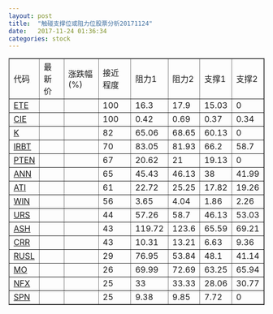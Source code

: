 ```yaml
---
layout: post
title:  "触碰支撑位或阻力位股票分析20171124"
date:   2017-11-24 01:36:34
categories: stock
---
```

<script type="text/javascript">
var stockList = []
stockList.push('gb_ete');
stockList.push('gb_cie');
stockList.push('gb_k');
stockList.push('gb_irbt');
stockList.push('gb_pten');
stockList.push('gb_ann');
stockList.push('gb_ati');
stockList.push('gb_win');
stockList.push('gb_urs');
stockList.push('gb_ash');
stockList.push('gb_crr');
stockList.push('gb_rusl');
stockList.push('gb_mo');
stockList.push('gb_nfx');
stockList.push('gb_spn');
</script>
<table border="1">
 <tr>
 <td>代码</td>
 <td>最新价</td>
 <td>涨跌幅(%)</td>
 <td>接近程度</td>
 <td>阻力1</td>
 <td>阻力2</td>
 <td>支撑1</td>
 <td>支撑2</td>
</tr>
  <tr id="ete" class="red">
  <td><a href="http://stock.finance.sina.com.cn/usstock/quotes/ETE.html" target="_blank">ETE</a></td><td></td><td></td><td>100</td><td>16.3</td><td>17.9</td><td>15.03</td><td>0</td></tr>
  <tr id="cie" class="red">
  <td><a href="http://stock.finance.sina.com.cn/usstock/quotes/CIE.html" target="_blank">CIE</a></td><td></td><td></td><td>100</td><td>0.42</td><td>0.69</td><td>0.37</td><td>0.34</td></tr>
  <tr id="k" class="red">
  <td><a href="http://stock.finance.sina.com.cn/usstock/quotes/K.html" target="_blank">K</a></td><td></td><td></td><td>82</td><td>65.06</td><td>68.65</td><td>60.13</td><td>0</td></tr>
  <tr id="irbt" class="green">
  <td><a href="http://stock.finance.sina.com.cn/usstock/quotes/IRBT.html" target="_blank">IRBT</a></td><td></td><td></td><td>70</td><td>83.05</td><td>81.93</td><td>66.2</td><td>58.7</td></tr>
  <tr id="pten" class="red">
  <td><a href="http://stock.finance.sina.com.cn/usstock/quotes/PTEN.html" target="_blank">PTEN</a></td><td></td><td></td><td>67</td><td>20.62</td><td>21</td><td>19.13</td><td>0</td></tr>
  <tr id="ann" class="red">
  <td><a href="http://stock.finance.sina.com.cn/usstock/quotes/ANN.html" target="_blank">ANN</a></td><td></td><td></td><td>65</td><td>45.43</td><td>46.13</td><td>38</td><td>41.99</td></tr>
  <tr id="ati" class="red">
  <td><a href="http://stock.finance.sina.com.cn/usstock/quotes/ATI.html" target="_blank">ATI</a></td><td></td><td></td><td>61</td><td>22.72</td><td>25.25</td><td>17.82</td><td>19.26</td></tr>
  <tr id="win" class="green">
  <td><a href="http://stock.finance.sina.com.cn/usstock/quotes/WIN.html" target="_blank">WIN</a></td><td></td><td></td><td>56</td><td>3.65</td><td>4.04</td><td>1.86</td><td>2.26</td></tr>
  <tr id="urs" class="green">
  <td><a href="http://stock.finance.sina.com.cn/usstock/quotes/URS.html" target="_blank">URS</a></td><td></td><td></td><td>44</td><td>57.26</td><td>58.7</td><td>46.13</td><td>53.03</td></tr>
  <tr id="ash" class="green">
  <td><a href="http://stock.finance.sina.com.cn/usstock/quotes/ASH.html" target="_blank">ASH</a></td><td></td><td></td><td>43</td><td>119.72</td><td>123.6</td><td>65.59</td><td>69.21</td></tr>
  <tr id="crr" class="red">
  <td><a href="http://stock.finance.sina.com.cn/usstock/quotes/CRR.html" target="_blank">CRR</a></td><td></td><td></td><td>43</td><td>10.31</td><td>13.21</td><td>6.63</td><td>9.36</td></tr>
  <tr id="rusl" class="green">
  <td><a href="http://stock.finance.sina.com.cn/usstock/quotes/RUSL.html" target="_blank">RUSL</a></td><td></td><td></td><td>29</td><td>76.95</td><td>53.84</td><td>48.1</td><td>41.14</td></tr>
  <tr id="mo" class="green">
  <td><a href="http://stock.finance.sina.com.cn/usstock/quotes/MO.html" target="_blank">MO</a></td><td></td><td></td><td>26</td><td>69.99</td><td>72.69</td><td>63.25</td><td>65.94</td></tr>
  <tr id="nfx" class="green">
  <td><a href="http://stock.finance.sina.com.cn/usstock/quotes/NFX.html" target="_blank">NFX</a></td><td></td><td></td><td>25</td><td>33</td><td>33.33</td><td>28.06</td><td>30.77</td></tr>
  <tr id="spn" class="red">
  <td><a href="http://stock.finance.sina.com.cn/usstock/quotes/SPN.html" target="_blank">SPN</a></td><td></td><td></td><td>25</td><td>9.38</td><td>9.85</td><td>7.72</td><td>0</td></tr>
</table>
